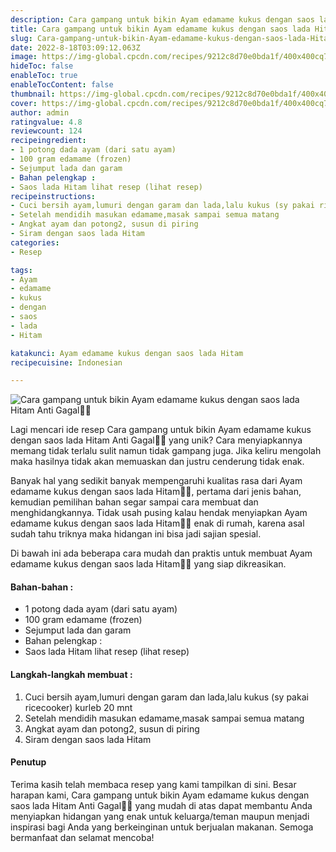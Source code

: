 ```yaml
---
description: Cara gampang untuk bikin Ayam edamame kukus dengan saos lada Hitam Anti Gagal"
title: Cara gampang untuk bikin Ayam edamame kukus dengan saos lada Hitam Anti Gagal
slug: Cara-gampang-untuk-bikin-Ayam-edamame-kukus-dengan-saos-lada-Hitam-Anti-Gagal
date: 2022-8-18T03:09:12.063Z
image: https://img-global.cpcdn.com/recipes/9212c8d70e0bda1f/400x400cq70/photo.jpg
hideToc: false
enableToc: true
enableTocContent: false
thumbnail: https://img-global.cpcdn.com/recipes/9212c8d70e0bda1f/400x400cq70/photo.jpg
cover: https://img-global.cpcdn.com/recipes/9212c8d70e0bda1f/400x400cq70/photo.jpg
author: admin
ratingvalue: 4.8
reviewcount: 124
recipeingredient:
- 1 potong dada ayam (dari satu ayam)
- 100 gram edamame (frozen)
- Sejumput lada dan garam
- Bahan pelengkap :
- Saos lada Hitam lihat resep (lihat resep)
recipeinstructions:
- Cuci bersih ayam,lumuri dengan garam dan lada,lalu kukus (sy pakai ricecooker) kurleb 20 mnt
- Setelah mendidih masukan edamame,masak sampai semua matang
- Angkat ayam dan potong2, susun di piring
- Siram dengan saos lada Hitam
categories:
- Resep

tags:
- Ayam
- edamame
- kukus
- dengan
- saos
- lada
- Hitam

katakunci: Ayam edamame kukus dengan saos lada Hitam
recipecuisine: Indonesian

---
```


![Cara gampang untuk bikin Ayam edamame kukus dengan saos lada Hitam Anti Gagal👩‍🍳](https://img-global.cpcdn.com/recipes/9212c8d70e0bda1f/400x400cq70/photo.jpg)

Lagi mencari ide resep Cara gampang untuk bikin Ayam edamame kukus dengan saos lada Hitam Anti Gagal👩‍🍳 yang unik? Cara menyiapkannya memang tidak terlalu sulit namun tidak gampang juga. Jika keliru mengolah maka hasilnya tidak akan memuaskan dan justru cenderung tidak enak.

Banyak hal yang sedikit banyak mempengaruhi kualitas rasa dari Ayam edamame kukus dengan saos lada Hitam👩‍🍳, pertama dari jenis bahan, kemudian pemilihan bahan segar sampai cara membuat dan menghidangkannya. Tidak usah pusing kalau hendak menyiapkan Ayam edamame kukus dengan saos lada Hitam👩‍🍳 enak di rumah, karena asal sudah tahu triknya maka hidangan ini bisa jadi sajian spesial.

Di bawah ini ada beberapa cara mudah dan praktis untuk membuat Ayam edamame kukus dengan saos lada Hitam👩‍🍳 yang siap dikreasikan.

<!--inarticleads1-->

#### Bahan-bahan :

- 1 potong dada ayam (dari satu ayam)
- 100 gram edamame (frozen)
- Sejumput lada dan garam
- Bahan pelengkap :
- Saos lada Hitam lihat resep (lihat resep)

<!--inarticleads2-->

#### Langkah-langkah membuat :

1. Cuci bersih ayam,lumuri dengan garam dan lada,lalu kukus (sy pakai ricecooker) kurleb 20 mnt
1. Setelah mendidih masukan edamame,masak sampai semua matang
1. Angkat ayam dan potong2, susun di piring
1. Siram dengan saos lada Hitam

#### Penutup

Terima kasih telah membaca resep yang kami tampilkan di sini. Besar harapan kami, Cara gampang untuk bikin Ayam edamame kukus dengan saos lada Hitam Anti Gagal👩‍🍳 yang mudah di atas dapat membantu Anda menyiapkan hidangan yang enak untuk keluarga/teman maupun menjadi inspirasi bagi Anda yang berkeinginan untuk berjualan makanan. Semoga bermanfaat dan selamat mencoba!
